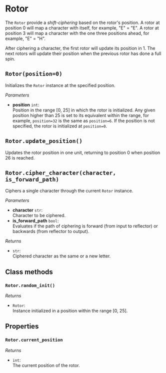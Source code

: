 # Rotor

The `Rotor` provide a _shift-ciphering_ based on the rotor's position.
A rotor at position 0 will map a character with itself, for example, "E" = "E".
A rotor at position 3 will map a character with the one three positions ahead, for example, "E" = "H".

After ciphering a character, the first rotor will update its position in 1.
The next rotors will update their position when the previous rotor has done a full spin.

## `Rotor(position=0)`

Initializes the `Rotor` instance at the specified position.

_Parameters_

- **position** `int`:<br/>Position in the range [0, 25] in which the rotor is initialized. Any given position higher than 25 is set to its equivalent within the range, for example, `position=32` is the same as `position=6`. If the position is not specified, the rotor is initialized at `position=0`.

## `Rotor.update_position()`

Updates the rotor position in one unit, returning to position 0 when position 26 is reached.

## `Rotor.cipher_character(character, is_forward_path)`

Ciphers a single character through the current `Rotor` instance.

_Parameters_

- **character** `str`:<br/>Character to be ciphered.
- **is_forward_path** `bool`:<br/>Evaluates if the path of ciphering is forward (from input to reflector) or backwards (from reflector to output).

_Returns_

- `str`:<br/>Ciphered character as the same or a new letter.

## Class methods

### `Rotor.random_init()`

_Returns_

- `Rotor`:<br/>Instance initialized in a position within the range [0, 25].

## Properties

### `Rotor.current_position`

_Returns_

- `int`:<br/>The current position of the rotor.
